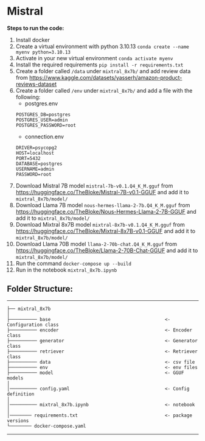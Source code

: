 # Mistral

**Steps to run the code:**
1. Install docker
2. Create a virtual environment with python 3.10.13
`conda create --name myenv python=3.10.13`
3. Activate in your new virtual environment
`conda activate myenv`
4. Install the required requirements
`pip install -r requirements.txt`
5. Create a folder called `/data` under `mixtral_8x7b/` and add review data from https://www.kaggle.com/datasets/yasserh/amazon-product-reviews-dataset
6. Create a folder called `/env` under `mixtral_8x7b/` and add a file with the following:
    - postgres.env
    ```
    POSTGRES_DB=postgres
    POSTGRES_USER=admin
    POSTGRES_PASSWORD=root
    ```
    - connection.env
    ```
    DRIVER=psycopg2
    HOST=localhost
    PORT=5432     
    DATABASE=postgres
    USERNAME=admin
    PASSWORD=root
    ```
7. Download Mistral 7B model `mistral-7b-v0.1.Q4_K_M.gguf` from https://huggingface.co/TheBloke/Mistral-7B-v0.1-GGUF and add it to `mixtral_8x7b/model/`
8. Download Llama 7B model `nous-hermes-llama-2-7b.Q4_K_M.gguf` from https://huggingface.co/TheBloke/Nous-Hermes-Llama-2-7B-GGUF and add it to `mixtral_8x7b/model/`
9. Download Mixtral 8x7B model `mixtral-8x7b-v0.1.Q4_K_M.gguf` from https://huggingface.co/TheBloke/Mixtral-8x7B-v0.1-GGUF and add it to `mixtral_8x7b/model/`
10. Download Llama 70B model `llama-2-70b-chat.Q4_K_M.gguf` from https://huggingface.co/TheBloke/Llama-2-70B-Chat-GGUF and add it to `mixtral_8x7b/model/`
11. Run the command `docker-compose up --build`
12. Run in the notebook `mixtral_8x7b.ipynb` 

## Folder Structure:
------------

    ├── mixtral_8x7b
    │
    ├────────── base                                          <- Configuration class
    ├────────── encoder                                       <- Encoder class
    ├────────── generator                                     <- Generator class
    ├────────── retriever                                     <- Retriever class
    ├────────── data                                          <- csv file
    ├────────── env                                           <- env files
    ├────────── model                                         <- GGUF models
    │
    │────────── config.yaml                                   <- Config definition
    │
    │────────── mixtral_8x7b.ipynb                            <- notebook
    │
    │──────── requirements.txt                                <- package versions
    └──────── docker-compose.yaml
--------
